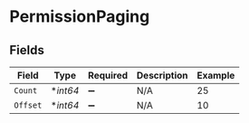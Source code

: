# PermissionPaging


## Fields

| Field              | Type               | Required           | Description        | Example            |
| ------------------ | ------------------ | ------------------ | ------------------ | ------------------ |
| `Count`            | **int64*           | :heavy_minus_sign: | N/A                | 25                 |
| `Offset`           | **int64*           | :heavy_minus_sign: | N/A                | 10                 |